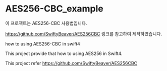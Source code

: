 # AES256-CBC_example
이 프로젝트는 AES256-CBC 사용법입니다.

https://github.com/SwiftyBeaver/AES256CBC
링크를 참고하여 제작하였습니다.

how to using AES256-CBC in swift4

This project provide that how to using AES256  in Swift4.

This project refer https://github.com/SwiftyBeaver/AES256CBC
